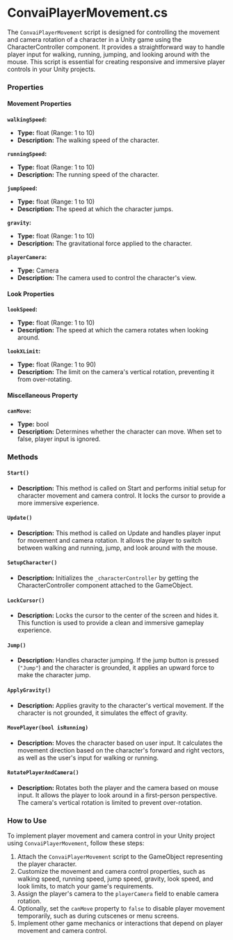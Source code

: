 # ConvaiPlayerMovement.cs

The `ConvaiPlayerMovement` script is designed for controlling the movement and camera rotation of a character in a Unity game using the CharacterController component. It provides a straightforward way to handle player input for walking, running, jumping, and looking around with the mouse. This script is essential for creating responsive and immersive player controls in your Unity projects.

### Properties

#### Movement Properties

**`walkingSpeed`:**

* **Type:** float (Range: 1 to 10)
* **Description:** The walking speed of the character.

**`runningSpeed`:**

* **Type:** float (Range: 1 to 10)
* **Description:** The running speed of the character.

**`jumpSpeed`:**

* **Type:** float (Range: 1 to 10)
* **Description:** The speed at which the character jumps.

**`gravity`:**

* **Type:** float (Range: 1 to 10)
* **Description:** The gravitational force applied to the character.

**`playerCamera`:**

* **Type:** Camera
* **Description:** The camera used to control the character's view.

#### Look Properties

**`lookSpeed`:**

* **Type:** float (Range: 1 to 10)
* **Description:** The speed at which the camera rotates when looking around.

**`lookXLimit`:**

* **Type:** float (Range: 1 to 90)
* **Description:** The limit on the camera's vertical rotation, preventing it from over-rotating.

#### Miscellaneous Property

**`canMove`:**

* **Type:** bool
* **Description:** Determines whether the character can move. When set to false, player input is ignored.

### Methods

#### `Start()`

* **Description:** This method is called on Start and performs initial setup for character movement and camera control. It locks the cursor to provide a more immersive experience.

#### `Update()`

* **Description:** This method is called on Update and handles player input for movement and camera rotation. It allows the player to switch between walking and running, jump, and look around with the mouse.

#### `SetupCharacter()`

* **Description:** Initializes the `_characterController` by getting the CharacterController component attached to the GameObject.

#### `LockCursor()`

* **Description:** Locks the cursor to the center of the screen and hides it. This function is used to provide a clean and immersive gameplay experience.

#### `Jump()`

* **Description:** Handles character jumping. If the jump button is pressed (`"Jump"`) and the character is grounded, it applies an upward force to make the character jump.

#### `ApplyGravity()`

* **Description:** Applies gravity to the character's vertical movement. If the character is not grounded, it simulates the effect of gravity.

#### `MovePlayer(bool isRunning)`

* **Description:** Moves the character based on user input. It calculates the movement direction based on the character's forward and right vectors, as well as the user's input for walking or running.

#### `RotatePlayerAndCamera()`

* **Description:** Rotates both the player and the camera based on mouse input. It allows the player to look around in a first-person perspective. The camera's vertical rotation is limited to prevent over-rotation.

### How to Use

To implement player movement and camera control in your Unity project using `ConvaiPlayerMovement`, follow these steps:

1. Attach the `ConvaiPlayerMovement` script to the GameObject representing the player character.
2. Customize the movement and camera control properties, such as walking speed, running speed, jump speed, gravity, look speed, and look limits, to match your game's requirements.
3. Assign the player's camera to the `playerCamera` field to enable camera rotation.
4. Optionally, set the `canMove` property to `false` to disable player movement temporarily, such as during cutscenes or menu screens.
5. Implement other game mechanics or interactions that depend on player movement and camera control.
